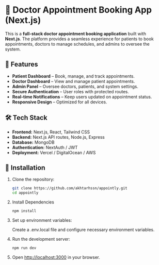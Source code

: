 # 🏥 Doctor Appointment Booking App (Next.js)

This is a **full-stack doctor appointment booking application** built with **Next.js**. The platform provides a seamless experience for patients to book appointments, doctors to manage schedules, and admins to oversee the system.

## 🚀 Features

- **Patient Dashboard** – Book, manage, and track appointments.
- **Doctor Dashboard** – View and manage patient appointments.
- **Admin Panel** – Oversee doctors, patients, and system settings.
- **Secure Authentication** – User roles with protected routes.
- **Real-time Notifications** – Keep users updated on appointment status.
- **Responsive Design** – Optimized for all devices.

## 🛠️ Tech Stack

- **Frontend:** Next.js, React, Tailwind CSS
- **Backend:** Next.js API routes, Node.js, Express
- **Database:** MongoDB
- **Authentication:** NextAuth / JWT
- **Deployment:** Vercel / DigitalOcean / AWS

## 📌 Installation

1. Clone the repository:

   ```bash
   git clone https://github.com/akhtarhssn/appointly.git
   cd appointly
   ```

2. Install Dependencies

   ```bash
   npm install
   ```

3. Set up environment variables:

   Create a .env.local file and configure necessary environment variables.

4. Run the development server:

   ```bash
   npm run dev
   ```

5. Open <http://localhost:3000> in your browser.
